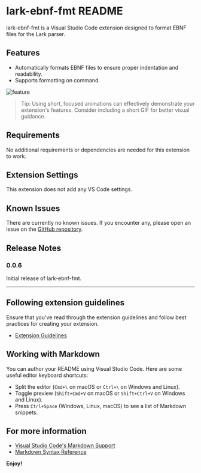 # lark-ebnf-fmt README

lark-ebnf-fmt is a Visual Studio Code extension designed to format EBNF files for the Lark parser.

## Features

- Automatically formats EBNF files to ensure proper indentation and readability.
- Supports formatting on command.

![feature](images/feature.png)

> Tip: Using short, focused animations can effectively demonstrate your extension's features. Consider including a short GIF for better visual guidance.

## Requirements

No additional requirements or dependencies are needed for this extension to work.

## Extension Settings

This extension does not add any VS Code settings.

## Known Issues

There are currently no known issues. If you encounter any, please open an issue on the [GitHub repository](https://github.com/picasso250/vscode-lark-ebnf-fmt/issues).

## Release Notes

### 0.0.6

Initial release of lark-ebnf-fmt.

---

## Following extension guidelines

Ensure that you've read through the extension guidelines and follow best practices for creating your extension.

* [Extension Guidelines](https://code.visualstudio.com/api/references/extension-guidelines)

## Working with Markdown

You can author your README using Visual Studio Code. Here are some useful editor keyboard shortcuts:

* Split the editor (`Cmd+\` on macOS or `Ctrl+\` on Windows and Linux).
* Toggle preview (`Shift+Cmd+V` on macOS or `Shift+Ctrl+V` on Windows and Linux).
* Press `Ctrl+Space` (Windows, Linux, macOS) to see a list of Markdown snippets.

## For more information

* [Visual Studio Code's Markdown Support](http://code.visualstudio.com/docs/languages/markdown)
* [Markdown Syntax Reference](https://help.github.com/articles/markdown-basics/)

**Enjoy!**
